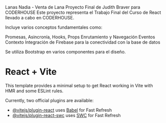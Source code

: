 Lanas Nadia - Venta de Lana
Proyecto Final de Judith Braver para CODERHOUSE
Este proyecto representa el Trabajo Final del Curso de React llevado a cabo en CODERHOUSE.

Incluye varios conceptos fundamentales como:

Promesas, Asincronía, Hooks, Props
Enrutamiento y Navegación
Eventos
Contexto
Integración de Firebase para la conectividad con la base de datos

Se utiliza Bootstrap en varios componentes para el diseño.

# React + Vite

This template provides a minimal setup to get React working in Vite with HMR and some ESLint rules.

Currently, two official plugins are available:

- [@vitejs/plugin-react](https://github.com/vitejs/vite-plugin-react/blob/main/packages/plugin-react/README.md) uses [Babel](https://babeljs.io/) for Fast Refresh
- [@vitejs/plugin-react-swc](https://github.com/vitejs/vite-plugin-react-swc) uses [SWC](https://swc.rs/) for Fast Refresh
